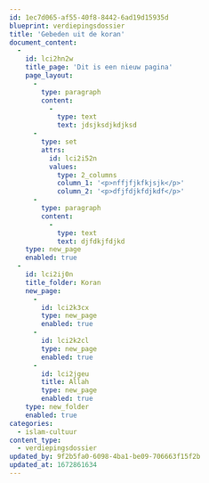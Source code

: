 ```yaml
---
id: 1ec7d065-af55-40f8-8442-6ad19d15935d
blueprint: verdiepingsdossier
title: 'Gebeden uit de koran'
document_content:
  -
    id: lci2hn2w
    title_page: 'Dit is een nieuw pagina'
    page_layout:
      -
        type: paragraph
        content:
          -
            type: text
            text: jdsjksdjkdjksd
      -
        type: set
        attrs:
          id: lci2i52n
          values:
            type: 2_columns
            column_1: '<p>nffjfjkfkjsjk</p>'
            column_2: '<p>dfjfdjkfdjkdf</p>'
      -
        type: paragraph
        content:
          -
            type: text
            text: djfdkjfdjkd
    type: new_page
    enabled: true
  -
    id: lci2ij0n
    title_folder: Koran
    new_page:
      -
        id: lci2k3cx
        type: new_page
        enabled: true
      -
        id: lci2k2cl
        type: new_page
        enabled: true
      -
        id: lci2jgeu
        title: Allah
        type: new_page
        enabled: true
    type: new_folder
    enabled: true
categories:
  - islam-cultuur
content_type:
  - verdiepingsdossier
updated_by: 9f2b5fa0-6098-4ba1-be09-706663f15f2b
updated_at: 1672861634
---
```

